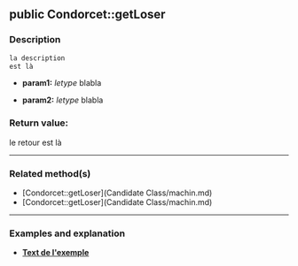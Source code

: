 ## public Condorcet::getLoser

### Description    

```php
la description
est là
```

- **param1:** *letype* blabla

- **param2:** *letype* blabla



### Return value:   

le retour
est là


---------------------------------------

### Related method(s)      

* [Condorcet::getLoser](Candidate Class/machin.md)    
* [Condorcet::getLoser](Candidate Class/machin.md)    

---------------------------------------

### Examples and explanation

* **[Text de l'exemple](link)**    
